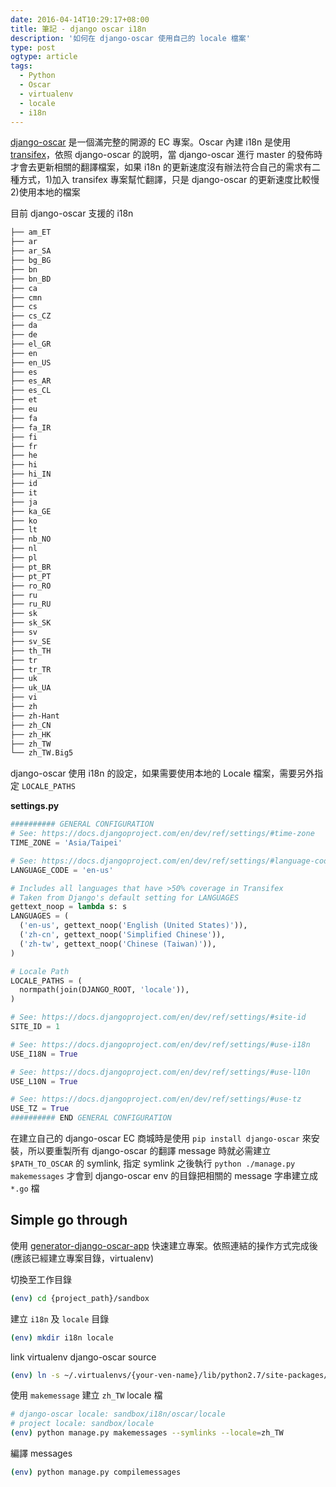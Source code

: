 ```yaml
---
date: 2016-04-14T10:29:17+08:00
title: 筆記 - django oscar i18n
description: '如何在 django-oscar 使用自己的 locale 檔案'
type: post
ogtype: article
tags:
  - Python
  - Oscar
  - virtualenv
  - locale
  - i18n
---
```


[django-oscar](https://github.com/django-oscar/django-oscar) 是一個滿完整的開源的 EC 專案。Oscar 內建 i18n 是使用 [transifex](https://www.transifex.com/codeinthehole/django-oscar/)，依照 django-oscar 的說明，當 django-oscar 進行 master 的發佈時才會去更新相關的翻譯檔案，如果 i18n 的更新速度沒有辦法符合自己的需求有二種方式，1)加入 transifex 專案幫忙翻譯，只是 django-oscar 的更新速度比較慢 2)使用本地的檔案

<!--more-->

目前 django-oscar 支援的 i18n

```sh
├── am_ET
├── ar
├── ar_SA
├── bg_BG
├── bn
├── bn_BD
├── ca
├── cmn
├── cs
├── cs_CZ
├── da
├── de
├── el_GR
├── en
├── en_US
├── es
├── es_AR
├── es_CL
├── et
├── eu
├── fa
├── fa_IR
├── fi
├── fr
├── he
├── hi
├── hi_IN
├── id
├── it
├── ja
├── ka_GE
├── ko
├── lt
├── nb_NO
├── nl
├── pl
├── pt_BR
├── pt_PT
├── ro_RO
├── ru
├── ru_RU
├── sk
├── sk_SK
├── sv
├── sv_SE
├── th_TH
├── tr
├── tr_TR
├── uk
├── uk_UA
├── vi
├── zh
├── zh-Hant
├── zh_CN
├── zh_HK
├── zh_TW
└── zh_TW.Big5
```

django-oscar 使用 i18n 的設定，如果需要使用本地的 Locale 檔案，需要另外指定 `LOCALE_PATHS`

__settings.py__

```python
########## GENERAL CONFIGURATION
# See: https://docs.djangoproject.com/en/dev/ref/settings/#time-zone
TIME_ZONE = 'Asia/Taipei'

# See: https://docs.djangoproject.com/en/dev/ref/settings/#language-code
LANGUAGE_CODE = 'en-us'

# Includes all languages that have >50% coverage in Transifex
# Taken from Django's default setting for LANGUAGES
gettext_noop = lambda s: s
LANGUAGES = (
  ('en-us', gettext_noop('English (United States)')),
  ('zh-cn', gettext_noop('Simplified Chinese')),
  ('zh-tw', gettext_noop('Chinese (Taiwan)')),
)

# Locale Path
LOCALE_PATHS = (
  normpath(join(DJANGO_ROOT, 'locale')),
)

# See: https://docs.djangoproject.com/en/dev/ref/settings/#site-id
SITE_ID = 1

# See: https://docs.djangoproject.com/en/dev/ref/settings/#use-i18n
USE_I18N = True

# See: https://docs.djangoproject.com/en/dev/ref/settings/#use-l10n
USE_L10N = True

# See: https://docs.djangoproject.com/en/dev/ref/settings/#use-tz
USE_TZ = True
########## END GENERAL CONFIGURATION
```

在建立自己的 django-oscar EC 商城時是使用 `pip install django-oscar` 來安裝，所以要重製所有 django-oscar 的翻譯 message 時就必需建立 `$PATH_TO_OSCAR` 的 symlink, 指定 symlink 之後執行 `python ./manage.py makemessages` 才會到 django-oscar env 的目錄把相關的 message 字串建立成 `*.go` 檔

## Simple go through

使用 [generator-django-oscar-app](https://github.com/cage1016/generator-django-oscar-app) 快速建立專案。依照連結的操作方式完成後(應該已經建立專案目錄，virtualenv)

切換至工作目錄

```sh
(env) cd {project_path}/sandbox
```

建立 `i18n` 及 `locale` 目錄

```sh
(env) mkdir i18n locale
```

link virtualenv django-oscar source

```sh
(env) ln -s ~/.virtualenvs/{your-ven-name}/lib/python2.7/site-packages/oscar i18n/oscar
```

使用 `makemessage` 建立 `zh_TW` locale 檔

```sh
# django-oscar locale: sandbox/i18n/oscar/locale
# project locale: sandbox/locale
(env) python manage.py makemessages --symlinks --locale=zh_TW
```

編譯 messages

```sh
(env) python manage.py compilemessages
```
